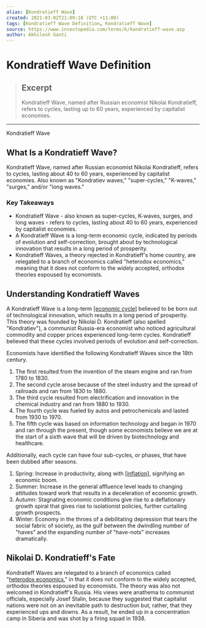```yaml
---
alias: [Kondratieff Wave]
created: 2021-03-02T21:09:18 (UTC +11:00)
tags: [Kondratieff Wave Definition, Kondratieff Wave]
source: https://www.investopedia.com/terms/k/kondratieff-wave.asp
author: Akhilesh Ganti
---
```


# Kondratieff Wave Definition

> ## Excerpt
> Kondratieff Wave, named after Russian economist Nikolai Kondratieff, refers to cycles, lasting up to 60 years, experienced by capitalist economies.

---

Kondratieff Wave
## What Is a Kondratieff Wave?

Kondratieff Wave, named after Russian economist Nikolai Kondratieff, refers to cycles, lasting about 40 to 60 years, experienced by capitalist economies. Also known as "Kondratiev waves," "super-cycles," "K-waves," "surges," and/or "long waves."

### Key Takeaways

-   Kondratieff Wave - also known as super-cycles, K-waves, surges, and long waves - refers to cycles, lasting about 40 to 60 years, experienced by capitalist economies.
-   A Kondratieff Wave is a long-term economic cycle, indicated by periods of evolution and self-correction, brought about by technological innovation that results in a long period of prosperity.
-   Kondratieff Waves, a theory rejected in Kondratieff's home country, are relegated to a branch of economics called "heterodox economics," meaning that it does not conform to the widely accepted, orthodox theories espoused by economists.

## Understanding Kondratieff Waves

A Kondratieff Wave is a long-term [[economic cycle]](https://www.investopedia.com/terms/e/economic-cycle.asp) believed to be born out of technological innovation, which results in a long period of prosperity. This theory was founded by Nikolai D. Kondratieff (also spelled "Kondratiev"), a communist Russia-era economist who noticed agricultural commodity and copper prices experienced long-term cycles. Kondratieff believed that these cycles involved periods of evolution and self-correction.

Economists have identified the following Kondratieff Waves since the 18th century.

1.  The first resulted from the invention of the steam engine and ran from 1780 to 1830.
2.  The second cycle arose because of the steel industry and the spread of railroads and ran from 1830 to 1880.
3.  The third cycle resulted from electrification and innovation in the chemical industry and ran from 1880 to 1930.
4.  The fourth cycle was fueled by autos and petrochemicals and lasted from 1930 to 1970.
5.  The fifth cycle was based on information technology and began in 1970 and ran through the present, though some economists believe we are at the start of a sixth wave that will be driven by biotechnology and healthcare.

Additionally, each cycle can have four sub-cycles, or phases, that have been dubbed after seasons.

1.  Spring: Increase in productivity, along with [[inflation]](https://www.investopedia.com/terms/i/inflation.asp), signifying an economic boom.
2.  Summer: Increase in the general affluence level leads to changing attitudes toward work that results in a deceleration of economic growth.
3.  Autumn: Stagnating economic conditions give rise to a deflationary growth spiral that gives rise to isolationist policies, further curtailing growth prospects.
4.  Winter: Economy in the throes of a debilitating depression that tears the social fabric of society, as the gulf between the dwindling number of "haves" and the expanding number of "have-nots" increases dramatically.

## Nikolai D. Kondratieff's Fate

Kondratieff Waves are relegated to a branch of economics called "[heterodox economics](https://www.investopedia.com/terms/h/heterodox-economics.asp)," in that it does not conform to the widely accepted, orthodox theories espoused by economists. The theory was also not welcomed in Kondratieff's Russia. His views were anathema to communist officials, especially Josef Stalin, because they suggested that capitalist nations were not on an inevitable path to destruction but, rather, that they experienced ups and downs. As a result, he ended up in a concentration camp in Siberia and was shot by a firing squad in 1938.
